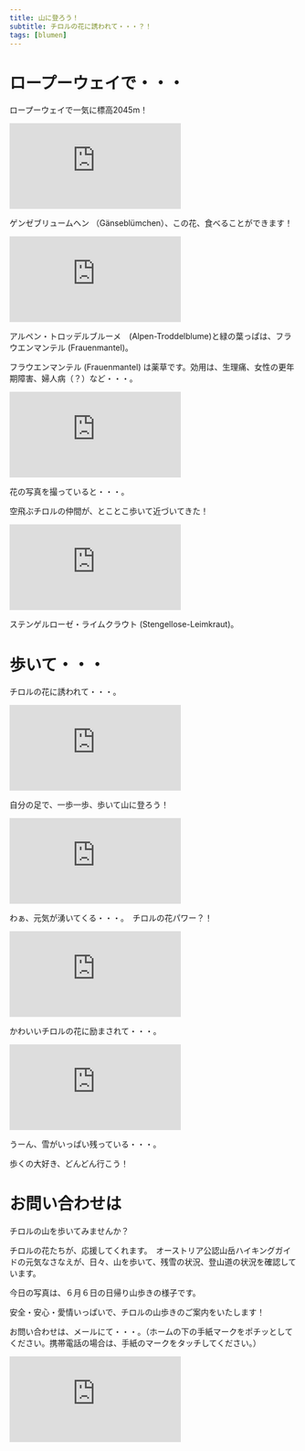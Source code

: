```yaml
---
title: 山に登ろう！
subtitle: チロルの花に誘われて・・・？！
tags: [blumen]
---
```


# ロープーウェイで・・・

ロープーウェイで一気に標高2045m！

![20240606-gänseblümchen](https://piwigo.schickl.de/i.php?/upload/2024/06/07/20240607073055-21b6e6a0-me.jpg)

ゲンゼブリュームヘン （Gänseblümchen）、この花、食べることができます！

![20240606-alpen-troddelblume](https://piwigo.schickl.de/i.php?/upload/2024/06/07/20240607073313-c90e6619-me.jpg)

アルペン・トロッデルブルーメ　(Alpen-Troddelblume)と緑の葉っぱは、フラウエンマンテル (Frauenmantel)。

フラウエンマンテル (Frauenmantel) は薬草です。効用は、生理痛、女性の更年期障害、婦人病（？）など・・・。

![20240660-alpendore](https://piwigo.schickl.de/i.php?/upload/2024/06/07/20240607073541-06588192-me.jpg)

花の写真を撮っていると・・・。

空飛ぶチロルの仲間が、とことこ歩いて近づいてきた！

![20240606-stengelloses-leimkraut](https://piwigo.schickl.de/i.php?/upload/2024/06/07/20240607073805-33cc950f-me.jpg)
 
ステンゲルローゼ・ライムクラウト (Stengellose-Leimkraut)。

# 歩いて・・・

チロルの花に誘われて・・・。　

![20240606-primel](https://piwigo.schickl.de/i.php?/upload/2024/06/07/20240607075039-1866f8f3-me.jpg)

自分の足で、一歩一歩、歩いて山に登ろう！

![20240606-blumen](https://piwigo.schickl.de/i.php?/upload/2024/06/07/20240607080347-532a4674-me.jpg)

わぁ、元気が湧いてくる・・・。　チロルの花パワー？！

![20240606-wundklee](https://piwigo.schickl.de/i.php?/upload/2024/06/07/20240607081204-3d255608-me.jpg)

かわいいチロルの花に励まされて・・・。

![20240606-seefelderjoch](https://piwigo.schickl.de/i.php?/upload/2024/06/07/20240607080113-426ead0e-me.jpg)

うーん、雪がいっぱい残っている・・・。

歩くの大好き、どんどん行こう！


# お問い合わせは

チロルの山を歩いてみませんか？

チロルの花たちが、応援してくれます。　オーストリア公認山岳ハイキングガイドの元気なさなえが、日々、山を歩いて、残雪の状況、登山道の状況を確認しています。

今日の写真は、６月６日の日帰り山歩きの様子です。

安全・安心・愛情いっぱいで、チロルの山歩きのご案内をいたします！

お問い合わせは、メールにて・・・。（ホームの下の手紙マークをポチッとしてください。携帯電話の場合は、手紙のマークをタッチしてください。）

![20240606-seefelderspitze](https://piwigo.schickl.de/i.php?/upload/2024/06/07/20240607075733-e0d02163-me.jpg)



